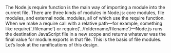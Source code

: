 The Node.js require function is the main way of importing a module into the current file. There are three kinds of 
modules in Node.js: core modules, file modules, and external node_modules, all of which use the require function. 
When we make a require call with a relative path—for example, something like require('./filename') 
or require('../foldername/filename')—Node.js runs the destination JavaScript file in a new scope and returns 
whatever was the final value for module.exports in that file. This is the basis of file modules. Let’s look at the 
ramifications of this design.
